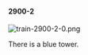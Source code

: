 #### 2900-2
![train-2900-2-0.png](https://github.com/lil-lab/nlvr/raw/master/nlvr/train/images/49/train-2900-2-0.png "train-2900-2-0.png")

There is a blue tower.
